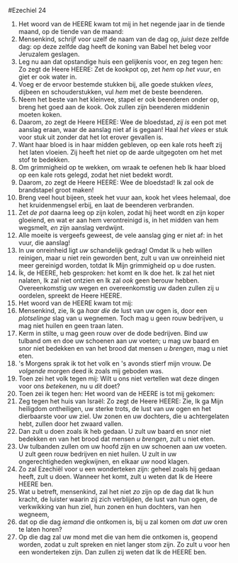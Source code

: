 #Ezechiel 24
1. Het woord van de HEERE kwam tot mij in het negende jaar in de tiende maand, op de tiende van de maand:
2. Mensenkind, schrijf voor uzelf de naam van de dag op, *juist* deze zelfde dag: op deze zelfde dag heeft de koning van Babel het beleg voor Jeruzalem geslagen.
3. Leg nu aan dat opstandige huis een gelijkenis voor, en zeg tegen hen: Zo zegt de Heere HEERE: Zet de kookpot op, zet *hem* op *het vuur*, en giet er ook water in. 
4. Voeg er de ervoor bestemde stukken bij, alle goede stukken *vlees*, dijbeen en schouderstukken, vul *hem* met de beste beenderen. 
5. Neem het beste van het kleinvee, stapel er ook beenderen onder op, breng het goed aan de kook. Ook zullen zijn beenderen middenin moeten koken.
6. Daarom, zo zegt de Heere HEERE: Wee de bloedstad, *zij is* een pot met aanslag eraan, waar de aanslag niet af is gegaan! Haal *het vlees* er stuk voor stuk uit zonder dat het lot erover gevallen is.
7. Want haar bloed is in haar midden gebleven, op een kale rots heeft zij het laten vloeien. Zij heeft het niet op de aarde uitgegoten om het met stof te bedekken.
8. Om grimmigheid op te wekken, om wraak te oefenen heb Ik haar bloed op een kale rots gelegd, zodat het niet bedekt wordt.
9. Daarom, zo zegt de Heere HEERE: Wee de bloedstad! Ik zal ook de brandstapel groot maken!
10. Breng veel hout bijeen, steek het vuur aan, kook het vlees helemaal, doe het kruidenmengsel erbij, en laat de beenderen verbranden.
11. Zet *de pot* daarna leeg op zijn kolen, zodat hij heet wordt en zijn koper gloeiend, en wat er aan hem verontreinigd is, in het midden van hem wegsmelt, *en* zijn aanslag verdwijnt.
12. Alle moeite is vergeefs geweest, de vele aanslag ging er niet af: in het vuur, die aanslag!
13. In uw onreinheid ligt *uw* schandelijk gedrag! Omdat Ik u heb willen reinigen, maar u niet rein geworden bent, zult u van uw onreinheid niet meer gereinigd worden, totdat Ik Mijn grimmigheid op u doe rusten.
14. Ík, de HEERE, heb gesproken: het komt en Ik doe het. Ik zal het niet nalaten, Ik zal niet ontzien en Ik zal *ook* geen berouw hebben. Overeenkomstig uw wegen en overeenkomstig uw daden zullen zij u oordelen, spreekt de Heere HEERE.
15. Het woord van de HEERE kwam tot mij:
16. Mensenkind, zie, Ik ga *haar die* de lust van uw ogen is, door een *plotselinge* slag van u wegnemen. Toch mag u geen rouw bedrijven, u mag niet huilen en geen traan laten.
17. Kerm in stilte, u mag geen rouw over de dode bedrijven. Bind uw tulband om en doe uw schoenen aan uw voeten; u mag uw baard en snor niet bedekken en van het brood dat mensen *u brengen*, mag u niet eten.
18. 's Morgens sprak ik tot het volk en 's avonds stierf mijn vrouw. De *volgende* morgen deed ik zoals mij geboden was.
19. Toen zei het volk tegen mij: Wilt u ons niet vertellen wat deze dingen voor ons *betekenen*, nu u *dit* doet?
20. Toen zei ik tegen hen: Het woord van de HEERE is tot mij gekomen:
21. Zeg tegen het huis van Israël: Zo zegt de Heere HEERE: Zie, Ik ga Mijn heiligdom ontheiligen, uw sterke trots, de lust van uw ogen en het dierbaarste voor uw ziel. Uw zonen en uw dochters, die u achtergelaten hebt, zullen door het zwaard vallen.
22. Dan zult u doen zoals ik heb gedaan. U zult uw baard en snor niet bedekken en van het brood dat mensen *u brengen*, zult u niet eten.
23. Uw tulbanden zullen om uw hoofd zijn en uw schoenen aan uw voeten. U zult geen rouw bedrijven en niet huilen. U zult in uw ongerechtigheden wegkwijnen, en elkaar *uw* nood klagen.
24. Zo zal Ezechiël voor u een wonderteken zijn: geheel zoals hij gedaan heeft, zult u doen. Wanneer het komt, zult u weten dat Ik de Heere HEERE ben.
25. Wat u betreft, mensenkind, zal het niet *zo* zijn op de dag dat Ik hun kracht, de luister waarin zij zich verblijden, de lust van hun ogen, de verkwikking van hun ziel, hun zonen en hun dochters, van hen wegneem,
26. dat op die dag *iemand* die ontkomen is, bij u zal komen om *dat uw* oren te laten horen?
27. Op die dag zal uw mond met die van hem die ontkomen is, geopend worden, zodat u zult spreken en niet langer stom zijn. Zo zult u voor hen een wonderteken zijn. Dan zullen zij weten dat Ik de HEERE ben.
